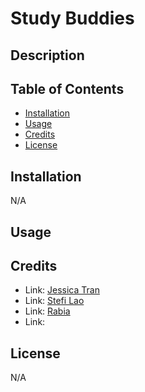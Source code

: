 # Study Buddies

## Description



<!-- DEPLOYED LINK GOES HERE -->

## Table of Contents

- [Installation](#installation)
- [Usage](#usage)
- [Credits](#credits)
- [License](#license)

## Installation

N/A

## Usage



<!-- Add image/video of application functionality -->

## Credits

- Link: [Jessica Tran](https://github.com/jessikea 'Github page for Jess Tran')
- Link: [Stefi Lao](https://github.com/ssnakeoil 'Github page for Stefi Lao')
- Link: [Rabia](https://github.com/ 'Github page for Rabia ')
- Link: [](https://github.com/yasmineashoush5 'Github page for Yasmine')

## License

N/A
